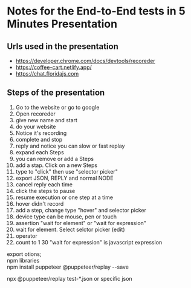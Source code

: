 # Notes for the End-to-End tests in 5 Minutes Presentation

## Urls used in the presentation
- https://developer.chrome.com/docs/devtools/recoreder
- https://coffee-cart.netlify.app/
- https://chat.floridajs.com


## Steps of the presentation
1) Go to the website or go to google
2) Open recoreder
3) give new name and start
4) do your website
5) Notice it's recording
6) complete and stop
7) reply and notice you can slow or fast replay
8) expand each Steps
9) you can remove or add a Steps
10) add a stap. Click on a new Steps
11) type to "click" then use "selector picker"
12) export JSON, REPLY and normal NODE
13) cancel reply each time
14) click the steps to pause 
15) resume execution or one step at a time
16) hover didn't record 
17) add a step, change type "hover" and selector picker
18) device type can be mouse, pen or touch
19) assertion "wait for element" or "wait for expression"
20) wait for element. Select selctor picker (edit) 
21) operator 
22) count to 1
30 "wait for expression" is javascript expression 


export otions;<BR>
npm libraries<BR>
npm install puppeteer @puppeteer/replay --save<BR>

npx @puppeteer/replay test-*.json or specific json
